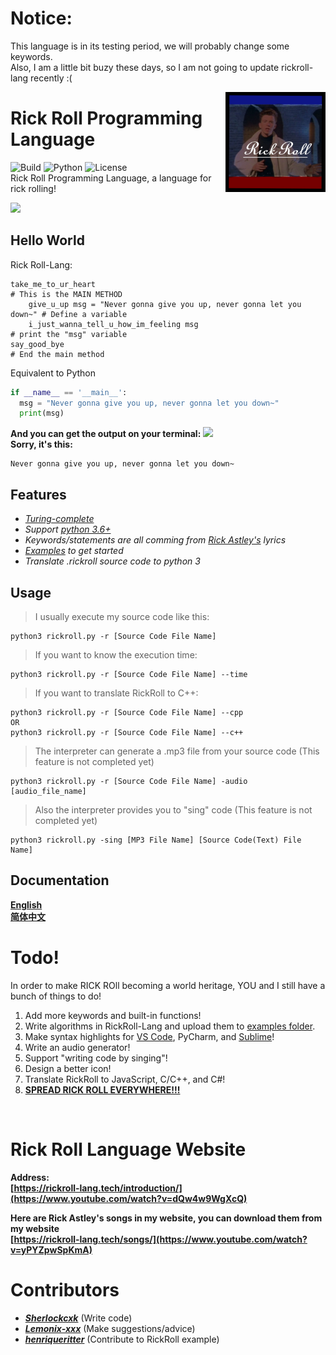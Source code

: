 # Notice:
This language is in its testing period, we will probably change some keywords.
<br>
Also, I am a little bit buzy these days, so I am not going to update rickroll-lang recently :(

<img src="img/ico1.jpg" align="right" width="160" height="160"/>

# Rick Roll Programming Language

![Build](https://img.shields.io/badge/Build-passing-orange?style=for-the-badge&logo=appveyor)
![Python](https://img.shields.io/badge/Python-3.6%2B-brightgreen?style=for-the-badge&logo=appveyor)
![License](https://img.shields.io/badge/License-MIT-red?style=for-the-badge&logo=appveyor)
<br>
Rick Roll Programming Language, a language for rick rolling!
<br>

![](https://repository-images.githubusercontent.com/367934588/4a27ae00-b73b-11eb-801b-36dd1756dc93)

## Hello World
Rick Roll-Lang:
```
take_me_to_ur_heart                                                      # This is the MAIN METHOD
    give_u_up msg = "Never gonna give you up, never gonna let you down~" # Define a variable
    i_just_wanna_tell_u_how_im_feeling msg                               # print the "msg" variable
say_good_bye                                                             # End the main method
```
Equivalent to Python
```python
if __name__ == '__main__':
  msg = "Never gonna give you up, never gonna let you down~"
  print(msg)

```

**And you can get the output on your terminal:**
![](https://preview.redd.it/w2n81iqx37p51.gif?format=png8&s=a5619fa00938c2aa817496ddd9eceda8a727324c)
<br>
**Sorry, it's this:**
```
Never gonna give you up, never gonna let you down~
```

## Features
- *[Turing-complete](https://en.wikipedia.org/wiki/Turing_completeness)*
- *Support [python 3.6+](https://www.python.org/downloads/release/python-3510/)*
- *Keywords/statements are all comming from [Rick Astley's](https://en.wikipedia.org/wiki/Rick_Astley) lyrics*
- *[Examples](https://github.com/Rick-Lang/rickroll-lang/tree/main/examples) to get started*
- *Translate .rickroll source code to python 3*

## Usage
> I usually execute my source code like this:
```
python3 rickroll.py -r [Source Code File Name]
```
> If you want to know the execution time:
```
python3 rickroll.py -r [Source Code File Name] --time
```
> If you want to translate RickRoll to C++:
```
python3 rickroll.py -r [Source Code File Name] --cpp
OR
python3 rickroll.py -r [Source Code File Name] --c++
```
> The interpreter can generate a .mp3 file from your source code (This feature is not completed yet)
```
python3 rickroll.py -r [Source Code File Name] -audio [audio_file_name]
```
> Also the interpreter provides you to "sing" code (This feature is not completed yet)
```
python3 rickroll.py -sing [MP3 File Name] [Source Code(Text) File Name]
```

## Documentation
**[English](https://github.com/Rick-Lang/rickroll-lang/blob/main/doc.md)**
<br>
**[简体中文](https://github.com/Rick-Lang/rickroll-lang/blob/main/doc-Ch.md)**

# Todo!
In order to make RICK ROll becoming a world heritage, YOU and I still have a bunch of things to do!
1. Add more keywords and built-in functions!
2. Write algorithms in RickRoll-Lang and upload them to [examples folder](examples).
3. Make syntax highlights for [VS Code](https://code.visualstudio.com/api/language-extensions/syntax-highlight-guide), PyCharm, and [Sublime](https://www.sublimetext.com/docs/syntax.html)!
4. Write an audio generator!
5. Support "writing code by singing"!
6. Design a better icon!
7. Translate RickRoll to JavaScript, C/C++, and C#!
8. [**SPREAD RICK ROLL EVERYWHERE!!!**](https://www.youtube.com/watch?v=dQw4w9WgXcQ)

<br>

# Rick Roll Language Website
**Address:**
<br>
**[https://rickroll-lang.tech/introduction/](https://www.youtube.com/watch?v=dQw4w9WgXcQ)**

**Here are Rick Astley's songs in my website, you can download them from my website**
<br>
**[https://rickroll-lang.tech/songs/](https://www.youtube.com/watch?v=yPYZpwSpKmA)**

# Contributors
- _**[Sherlockcxk](https://github.com/Sherlockcxk)**_   (Write code)
- _**[Lemonix-xxx](https://github.com/Lemonix-xxx)**_   (Make suggestions/advice)
- _**[henriqueritter](https://github.com/henriqueritter)**_   (Contribute to RickRoll example)
